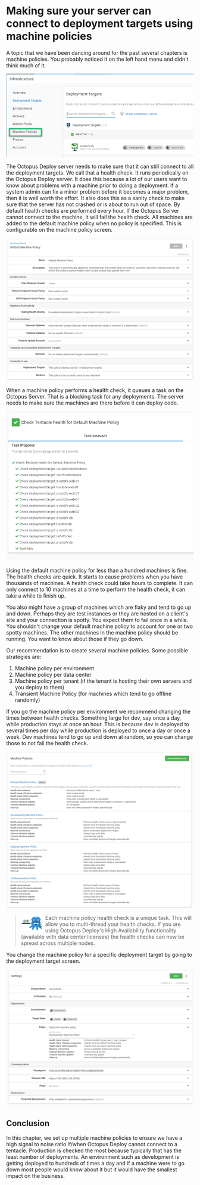 # Making sure your server can connect to deployment targets using machine policies

A topic that we have been dancing around for the past several chapters is machine policies.  You probably noticed it on the left hand menu and didn't think much of it.

![](images/machinepolicies-machinepoliciesmenu.png)

The Octopus Deploy server needs to make sure that it can still connect to all the deployment targets.  We call that a health check.  It runs periodically on the Octopus Deploy server.  It does this because a lot of our users want to know about problems with a machine prior to doing a deployment.  If a system admin can fix a minor problem before it becomes a major problem, then it is well worth the effort.  It also does this as a sanity check to make sure that the server has not crashed or is about to run out of space.  By default health checks are performed every hour.  If the Octopus Server cannot connect to the machine, it will fail the health check.  All machines are added to the default machine policy when no policy is specified.  This is configurable on the machine policy screen.

![](images/machinepolicies-defaultmachinepolicy.png)

When a machine policy performs a health check, it queues a task on the Octopus Server.  That is a blocking task for any deployments.  The server needs to make sure the machines are there before it can deploy code.

![](images/machinepolicies-machinepolicy.png)

Using the default machine policy for less than a hundred machines is fine.  The health checks are quick.  It starts to cause problems when you have thousands of machines.  A health check could take hours to complete.  It can only connect to 10 machines at a time to perform the health check, it can take a while to finish up.  

You also might have a group of machines which are flaky and tend to go up and down.  Perhaps they are test instances or they are hosted on a client's site and your connection is spotty.  You expect them to fail once in a while.  You shouldn't change your default machine policy to account for one or two spotty machines.  The other machines in the machine policy should be running.  You want to know about those if they go down.

Our recommendation is to create several machine policies.  Some possible strategies are:

1) Machine policy per environment
2) Machine policy per data center
3) Machine policy per tenant (if the tenant is hosting their own servers and you deploy to them)
4) Transient Machine Policy (for machines which tend to go offline randomly)

If you go the machine policy per environment we recommend changing the times between health checks.  Something large for dev, say once a day, while production stays at once an hour. This is because dev is deployed to several times per day while production is deployed to once a day or once a week. Dev machines tend to go up and down at random, so you can change those to not fail the health check.  

![](images/machinepolicies-multiplemachinepolicies.png)

> <img src="images/professoroctopus.png" style="float: left;"> Each machine policy health check is a unique task.  This will allow you to multi-thread your health checks.  If you are using Octopus Deploy's High Availability functionality (available with data center licenses) the health checks can now be spread across multiple nodes.  

You change the machine policy for a specific deployment target by going to the deployment target screen.

![](images/machinepolicies-configuremachinepolicy.png)

## Conclusion

In this chapter, we set up multiple machine policies to ensure we have a high signal to noise ratio if/when Octopus Deploy cannot connect to a tentacle.  Production is checked the most because typically that has the least number of deployments.  An environment such as development is getting deployed to hundreds of times a day and if a machine were to go down most people would know about it but it would have the smallest impact on the business.